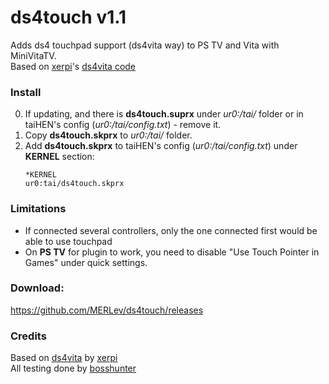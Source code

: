 #  ds4touch v1.1

Adds ds4 touchpad support (ds4vita way) to PS TV and Vita with MiniVitaTV.\
Based on [xerpi](https://github.com/xerpi "xerpi")'s [ds4vita code](https://github.com/xerpi/ds4vita "ds4vita code")

### Install

0. If updating, and there is **ds4touch.suprx** under *ur0:/tai/* folder or in taiHEN's config (*ur0:/tai/config.txt*) - remove it.
1. Copy **ds4touch.skprx** to *ur0:/tai/* folder.
2. Add **ds4touch.skprx** to taiHEN's config (*ur0:/tai/config.txt*) under **KERNEL** section:
	```
	*KERNEL
	ur0:tai/ds4touch.skprx
	```

### Limitations
- If connected several controllers, only the one connected first would be able to use touchpad
- On **PS TV** for plugin to work, you need to disable "Use Touch Pointer in Games" under quick settings.

### Download: 
https://github.com/MERLev/ds4touch/releases

### Credits
Based on [ds4vita](https://github.com/xerpi/ds4vita "ds4vita code") by [xerpi](https://github.com/xerpi "xerpi")\
All testing done by [bosshunter](https://github.com/bosshunter)
